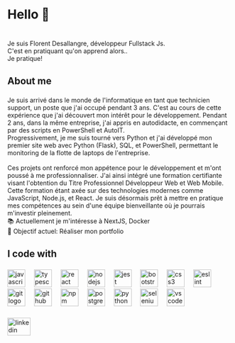 <h1 align="left">Hello 👋 </h1>

###

<p align="left"><br>Je suis Florent Desallangre, développeur Fullstack Js.<br>C'est en pratiquant qu'on apprend alors.. <br>Je pratique!</p>

###

<h2 align="left">About me</h2>

###

<p align="left">Je suis arrivé dans le monde de l'informatique en tant que technicien support, un poste que j'ai occupé pendant 3 ans. C'est au cours de cette expérience que j'ai découvert mon intérêt pour le développement. Pendant 2 ans, dans la même entreprise, j'ai appris en autodidacte, en commençant par des scripts en PowerShell et AutoIT. <br>Progressivement, je me suis tourné vers Python et j'ai développé mon premier site web avec Python (Flask), SQL, et PowerShell, permettant le monitoring de la flotte de laptops de l'entreprise.<br><br>Ces projets ont renforcé mon appétence pour le développement et m'ont poussé à me professionnaliser. J'ai ainsi intégré une formation certifiante visant l'obtention du Titre Professionnel Développeur Web et Web Mobile. <br>Cette formation étant axée sur des technologies modernes comme JavaScript, Node.js, et React. Je suis désormais prêt à mettre en pratique mes compétences au sein d'une équipe bienveillante où je pourrais m'investir pleinement.<br>📚 Actuellement je m'intéresse à NextJS, Docker<br>🎯 Objectif actuel: Réaliser mon portfolio</p>

###

<h2 align="left">I code with</h2>

###

<div align="left">
  <img src="https://cdn.jsdelivr.net/gh/devicons/devicon/icons/javascript/javascript-original.svg" height="40" alt="javascript logo"  />
  <img width="12" />
  <img src="https://cdn.jsdelivr.net/gh/devicons/devicon/icons/typescript/typescript-original.svg" height="40" alt="typescript logo"  />
  <img width="12" />
  <img src="https://cdn.jsdelivr.net/gh/devicons/devicon/icons/react/react-original.svg" height="40" alt="react logo"  />
  <img width="12" />
  <img src="https://cdn.jsdelivr.net/gh/devicons/devicon/icons/nodejs/nodejs-original.svg" height="40" alt="nodejs logo"  />
  <img width="12" />
  <img src="https://cdn.jsdelivr.net/gh/devicons/devicon/icons/jest/jest-plain.svg" height="40" alt="jest logo"  />
  <img width="12" />
  <img src="https://cdn.jsdelivr.net/gh/devicons/devicon/icons/bootstrap/bootstrap-original.svg" height="40" alt="bootstrap logo"  />
  <img width="12" />
  <img src="https://cdn.jsdelivr.net/gh/devicons/devicon/icons/css3/css3-original.svg" height="40" alt="css3 logo"  />
  <img width="12" />
  <img src="https://cdn.jsdelivr.net/gh/devicons/devicon/icons/eslint/eslint-original.svg" height="40" alt="eslint logo"  />
  <img width="12" />
  <img src="https://cdn.jsdelivr.net/gh/devicons/devicon/icons/git/git-original.svg" height="40" alt="git logo"  />
  <img width="12" />
  <img src="https://cdn.jsdelivr.net/gh/devicons/devicon/icons/github/github-original.svg" height="40" alt="github logo"  />
  <img width="12" />
  <img src="https://cdn.jsdelivr.net/gh/devicons/devicon/icons/npm/npm-original-wordmark.svg" height="40" alt="npm logo"  />
  <img width="12" />
  <img src="https://cdn.jsdelivr.net/gh/devicons/devicon/icons/postgresql/postgresql-original.svg" height="40" alt="postgresql logo"  />
  <img width="12" />
  <img src="https://cdn.jsdelivr.net/gh/devicons/devicon/icons/python/python-original.svg" height="40" alt="python logo"  />
  <img width="12" />
  <img src="https://cdn.jsdelivr.net/gh/devicons/devicon/icons/selenium/selenium-original.svg" height="40" alt="selenium logo"  />
  <img width="12" />
  <img src="https://cdn.jsdelivr.net/gh/devicons/devicon/icons/vscode/vscode-original.svg" height="40" alt="vscode logo"  />
</div>

###

<div align="left">
  <a href="www.linkedin.com/in/florent-desallangre" target="_blank">
    <img src="https://raw.githubusercontent.com/maurodesouza/profile-readme-generator/master/src/assets/icons/social/linkedin/default.svg" width="52" height="40" alt="linkedin logo"  />
  </a>
</div>


